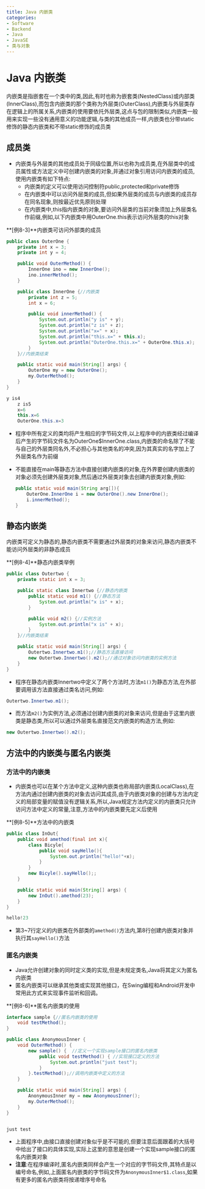 ```yaml
---
title: Java 内嵌类
categories:
- Software
- Backend
- Java
- JavaSE
- 类与对象
---
```

# Java 内嵌类

内嵌类是指嵌套在一个类中的类,因此,有时也称为嵌套类(NestedClass)或内部类(InnerClass),而包含内嵌类的那个类称为外层类(OuterClass),内嵌类与外层类存在逻辑上的所属关系,内嵌类的使用要依托外层类,这点与包的限制类似,内嵌类一般用来实现一些没有通用意义的功能逻辑,与类的其他成员一样,内嵌类也分带static修饰的静态内嵌类和不带static修饰的成员类

## 成员类

- 内嵌类与外层类的其他成员处于同级位置,所以也称为成员类,在外层类中的成员属性或方法定义中可创建内嵌类的对象,并通过对象引用访问内嵌类的成员,使用内嵌类有如下特点:
    - 内嵌类的定义可以使用访问控制符public,protected和private修饰
    - 在内嵌类中可以访问外层类的成员,但如果外层类的成员与内嵌类的成员存在同名现象,则按最近优先原则处理
    - 在内嵌类中,this指内嵌类的对象,要访问外层类的当前对象须加上外层类名作前缀,例如,以下内嵌类中用OuterOne.this表示访问外层类的this对象

**[例8-3]**内嵌类可访问外部类的成员

```java
public class OuterOne {
    private int x = 3;
    private int y = 4;

    public void OuterMethod() {
        InnerOne ino = new InnerOne();
        ino.innerMethod();
    }

    public class InnerOne {//内嵌类
        private int z = 5;
        int x = 6;

        public void innerMethod() {
            System.out.println("y is" + y);
            System.out.println("z is" + z);
            System.out.println("x=" + x);
            System.out.println("this.x=" + this.x);
            System.out.println("OuterOne.this.x=" + OuterOne.this.x);
        }
    }//内嵌类结束

    public static void main(String[] args) {
        OuterOne my = new OuterOne();
        my.OuterMethod();
    }
}

y is4
    z is5
    x=6
    this.x=6
    OuterOne.this.x=3
```

- 程序中所有定义的类均将产生相应的字节码文件,以上程序中的内嵌类经过编译后产生的字节码文件名为OuterOne\$InnerOne.class,内嵌类的命名除了不能与自己的外层类同名外,不必担心与其他类名的冲突,因为其真实的名字加上了外层类名作为前缀

- 不能直接在main等静态方法中直接创建内嵌类的对象,在外界要创建内嵌类的对象必须先创建外层类对象,然后通过外层类对象去创建内嵌类对象,例如:

    ```java
    public static void main(String arg[]){
        OuterOne.InnerOne i = new OuterOne().new InnerOne();
        i.innerMethod();
    }
    ```

## 静态内嵌类

内嵌类可定义为静态的,静态内嵌类不需要通过外层类的对象来访问,静态内嵌类不能访问外层类的非静态成员

**[例8-4]**静态内嵌类举例

```java
public class Outertwo {
    private static int x = 3;

    public static class Innertwo {//静态内嵌类
        public static void m1() {//静态方法
            System.out.println("x is" + x);
        }

        public void m2() {//实例方法
            System.out.println("x is" + x);
        }
    }//内嵌类结束

    public static void main(String[] args) {
        Outertwo.Innertwo.m1();//静态方法直接访问
        new Outertwo.Innertwo().m2();//通过对象访问内嵌类的实例方法
    }
}
```

- 程序在静态内嵌类Innertwo中定义了两个方法时,方法`m1()`为静态方法,在外部要调用该方法直接通过类名访问,例如:

```java
Outertwo.Innertwo.m1();
```

- 而方法`m2()`为实例方法,必须通过创建内嵌类的对象来访问,但是由于这里内嵌类是静态类,所以可以通过外层类名直接范文内嵌类的构造方法,例如:

```java
new Outertwo.Innertwo().m2();
```

## 方法中的内嵌类与匿名内嵌类

### 方法中的内嵌类

- 内嵌类也可以在某个方法中定义,这种内嵌类也称局部内嵌类(LocalClass),在方法内通过创建内嵌类的对象去访问其成员,由于内嵌类对象的创建与方法内定义的局部变量的赋值没有逻辑关系,所以,Java规定方法内定义的内嵌类只允许访问方法中定义的常量,注意,方法中的内嵌类要先定义后使用

**[例8-5]**方法中的内嵌类

```java
public class InOut{
    public void amethod(final int x){
        class Bicyle{
            public void sayHello(){
                System.out.println("hello!"+x);
            }
        }
        new Bicyle().sayHello();;
    }

    public static void main(String[] args) {
        new InOut().amethod(23);
    }
}

hello!23
```

- 第3\~7行定义的内嵌类在外部类的`amethod()`方法内,第8行创建内嵌类对象并执行其`sayHello()`方法

### 匿名内嵌类

- Java允许创建对象的同时定义类的实现,但是未规定类名,Java将其定义为匿名内嵌类
- 匿名内嵌类可以继承其他类或实现其他接口，在Swing编程和Android开发中常用此方式来实现事件监听和回调。

**[例8-6]**匿名内嵌类的使用

```java
interface sample {//匿名内嵌类的使用
    void testMethod();
}

public class AnonymousInner {
    void OuterMethod() {
        new sample() {  //定义一个实现sample接口的匿名内嵌类
            public void testMethod() { //实现接口定义的方法
                System.out.println("just test");
            }
        }.testMethod();//调用内嵌类中定义的方法
    }

    public static void main(String[] args) {
        AnonymousInner my = new AnonymousInner();
        my.OuterMethod();
    }
}


just test
```

- 上面程序中,由接口直接创建对象似乎是不可能的,但要注意后面跟着的大括号中给出了接口的具体实现,实际上这里的意思是创建一个实现sample接口的匿名内嵌类对象
- **注意**:在程序编译时,匿名内嵌类同样会产生一个对应的字节码文件,其特点是以编号命名,例如,上面匿名内嵌类的字节码文件为`AnonymousInner$1.class`,如果有更多的匿名内嵌类将按递增序号命名

